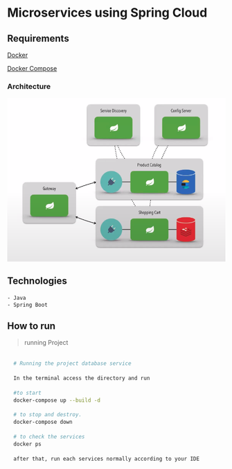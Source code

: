 # Microservices using Spring Cloud

## Requirements

[Docker](https://www.docker.com/) 

[Docker Compose](https://docs.docker.com/compose/)

### Architecture
![Design](arquitetura.png)


## Technologies
    - Java
    - Spring Boot

##  How to run

  > running Project
  ```bash
   
    # Running the project database service	
	
    In the terminal access the directory and run
    
    #to start
    docker-compose up --build -d 
    
    # to stop and destroy.
    docker-compose down 

    # to check the services
    docker ps 

    after that, run each services normally according to your IDE
```